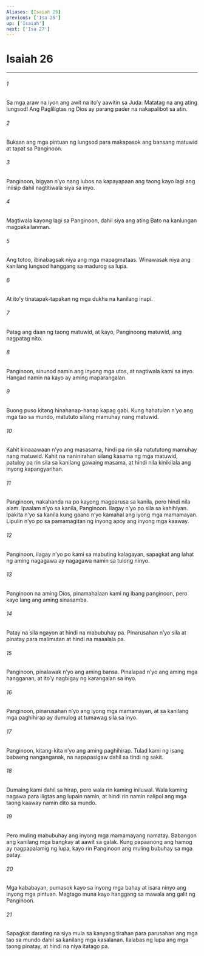 ```yaml
---
Aliases: [Isaiah 26]
previous: ['Isa 25']
up: ['Isaiah']
next: ['Isa 27']
---
```

# Isaiah 26

***


###### 1 


Sa mga araw na iyon ang awit na itoʼy aawitin sa Juda: Matatag na ang ating lungsod! Ang Pagliligtas ng Dios ay parang pader na nakapalibot sa atin. 


###### 2 


Buksan ang mga pintuan ng lungsod para makapasok ang bansang matuwid at tapat sa Panginoon. 


###### 3 


Panginoon, bigyan nʼyo nang lubos na kapayapaan ang taong kayo lagi ang iniisip dahil nagtitiwala siya sa inyo. 


###### 4 


Magtiwala kayong lagi sa Panginoon, dahil siya ang ating Bato na kanlungan magpakailanman. 


###### 5 


Ang totoo, ibinabagsak niya ang mga mapagmataas. Winawasak niya ang kanilang lungsod hanggang sa madurog sa lupa. 


###### 6 


At itoʼy tinatapak-tapakan ng mga dukha na kanilang inapi. 


###### 7 


Patag ang daan ng taong matuwid, at kayo, Panginoong matuwid, ang nagpatag nito. 


###### 8 


Panginoon, sinunod namin ang inyong mga utos, at nagtiwala kami sa inyo. Hangad namin na kayo ay aming maparangalan. 


###### 9 


Buong puso kitang hinahanap-hanap kapag gabi. Kung hahatulan nʼyo ang mga tao sa mundo, matututo silang mamuhay nang matuwid. 


###### 10 


Kahit kinaaawaan nʼyo ang masasama, hindi pa rin sila natututong mamuhay nang matuwid. Kahit na naninirahan silang kasama ng mga matuwid, patuloy pa rin sila sa kanilang gawaing masama, at hindi nila kinikilala ang inyong kapangyarihan. 


###### 11 


Panginoon, nakahanda na po kayong magparusa sa kanila, pero hindi nila alam. Ipaalam nʼyo sa kanila, Panginoon. Ilagay nʼyo po sila sa kahihiyan. Ipakita nʼyo sa kanila kung gaano nʼyo kamahal ang iyong mga mamamayan. Lipulin nʼyo po sa pamamagitan ng inyong apoy ang inyong mga kaaway. 


###### 12 


Panginoon, ilagay nʼyo po kami sa mabuting kalagayan, sapagkat ang lahat ng aming nagagawa ay nagagawa namin sa tulong ninyo. 


###### 13 


Panginoon na aming Dios, pinamahalaan kami ng ibang panginoon, pero kayo lang ang aming sinasamba. 


###### 14 


Patay na sila ngayon at hindi na mabubuhay pa. Pinarusahan nʼyo sila at pinatay para malimutan at hindi na maaalala pa. 


###### 15 


Panginoon, pinalawak nʼyo ang aming bansa. Pinalapad nʼyo ang aming mga hangganan, at itoʼy nagbigay ng karangalan sa inyo. 


###### 16 


Panginoon, pinarusahan nʼyo ang iyong mga mamamayan, at sa kanilang mga paghihirap ay dumulog at tumawag sila sa inyo. 


###### 17 


Panginoon, kitang-kita nʼyo ang aming paghihirap. Tulad kami ng isang babaeng nanganganak, na napapasigaw dahil sa tindi ng sakit. 


###### 18 


Dumaing kami dahil sa hirap, pero wala rin kaming iniluwal. Wala kaming nagawa para iligtas ang lupain namin, at hindi rin namin nalipol ang mga taong kaaway namin dito sa mundo. 


###### 19 


Pero muling mabubuhay ang inyong mga mamamayang namatay. Babangon ang kanilang mga bangkay at aawit sa galak. Kung papaanong ang hamog ay nagpapalamig ng lupa, kayo rin Panginoon ang muling bubuhay sa mga patay. 


###### 20 


Mga kababayan, pumasok kayo sa inyong mga bahay at isara ninyo ang inyong mga pintuan. Magtago muna kayo hanggang sa mawala ang galit ng Panginoon. 


###### 21 


Sapagkat darating na siya mula sa kanyang tirahan para parusahan ang mga tao sa mundo dahil sa kanilang mga kasalanan. Ilalabas ng lupa ang mga taong pinatay, at hindi na niya itatago pa.
